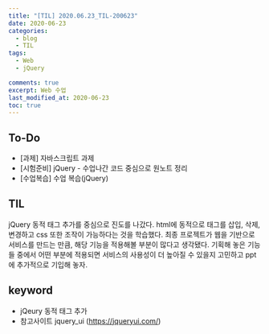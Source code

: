 ```yaml
---
title: "[TIL] 2020.06.23_TIL-200623"
date: 2020-06-23
categories:
  - blog
  - TIL
tags:
  - Web
  - jQuery

comments: true
excerpt: Web 수업
last_modified_at: 2020-06-23
toc: true
---
```


## To-Do
- [과제] 자바스크립트 과제
- [시험준비] jQuery - 수업나간 코드 중심으로 원노트 정리
- [수업복습] 수업 복습(jQuery)


## TIL
jQuery 동적 태그 추가를 중심으로 진도를 나갔다. html에 동적으로 태그를 삽입, 삭제, 변경하고 css 또한 조작이 가능하다는 것을 학습했다.
최종 프로젝트가 웹을 기반으로 서비스를 만드는 만큼, 해당 기능을 적용해볼 부분이 많다고 생각됐다. 기획해 놓은 기능들 중에서 어떤 부분에 적용되면 서비스의 사용성이 더 높아질 수 있을지 고민하고 ppt에 추가적으로 기입해 놓자.

## keyword
- jQeury 동적 태그 추가
- 참고사이트 jquery_ui (https://jqueryui.com/)

